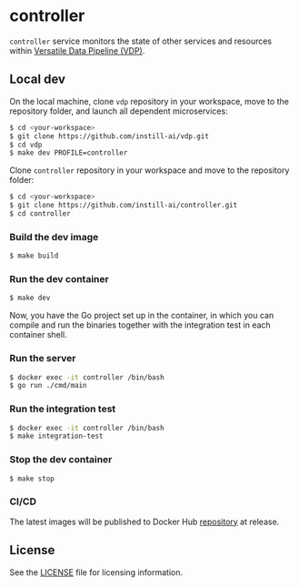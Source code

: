 # controller

`controller` service monitors the state of other services and resources within [Versatile Data Pipeline (VDP)](https://github.com/instill-ai/vdp).

## Local dev

On the local machine, clone `vdp` repository in your workspace, move to the repository folder, and launch all dependent microservices:
```bash
$ cd <your-workspace>
$ git clone https://github.com/instill-ai/vdp.git
$ cd vdp
$ make dev PROFILE=controller
```

Clone `controller` repository in your workspace and move to the repository folder:
```bash
$ cd <your-workspace>
$ git clone https://github.com/instill-ai/controller.git
$ cd controller
```

### Build the dev image

```bash
$ make build
```

### Run the dev container

```bash
$ make dev
```

Now, you have the Go project set up in the container, in which you can compile and run the binaries together with the integration test in each container shell.

### Run the server

```bash
$ docker exec -it controller /bin/bash
$ go run ./cmd/main
```

### Run the integration test

```bash
$ docker exec -it controller /bin/bash
$ make integration-test
```

### Stop the dev container

```bash
$ make stop
```

### CI/CD

The latest images will be published to Docker Hub [repository](https://hub.docker.com/r/instill/controller) at release.

## License

See the [LICENSE](./LICENSE) file for licensing information.
